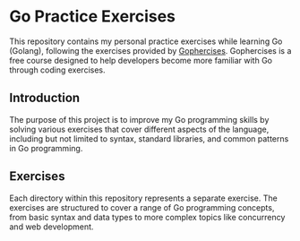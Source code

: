 # Go Practice Exercises

This repository contains my personal practice exercises while learning Go (Golang), following the exercises provided by [Gophercises](https://gophercises.com). Gophercises is a free course designed to help developers become more familiar with Go through coding exercises.

## Introduction

The purpose of this project is to improve my Go programming skills by solving various exercises that cover different aspects of the language, including but not limited to syntax, standard libraries, and common patterns in Go programming.

## Exercises

Each directory within this repository represents a separate exercise. The exercises are structured to cover a range of Go programming concepts, from basic syntax and data types to more complex topics like concurrency and web development.
